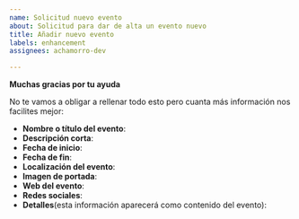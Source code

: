 ```yaml
---
name: Solicitud nuevo evento
about: Solicitud para dar de alta un evento nuevo
title: Añadir nuevo evento
labels: enhancement
assignees: achamorro-dev

---
```


**Muchas gracias por tu ayuda**

No te vamos a obligar a rellenar todo esto pero cuanta más información nos facilites mejor:

- **Nombre o título del evento**: 
- **Descripción corta**: 
- **Fecha de inicio**:
- **Fecha de fin**:
- **Localización del evento**:
- **Imagen de portada**:
- **Web del evento**:
- **Redes sociales**:
- **Detalles**(esta información aparecerá como contenido del evento):
